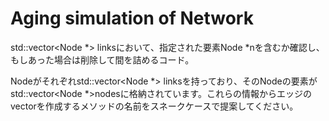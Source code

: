 # Aging simulation of Network

std::vector<Node *> linksにおいて、指定された要素Node *nを含むか確認し、もしあった場合は削除して間を詰めるコード。

Nodeがそれぞれstd::vector<Node *> linksを持っており、そのNodeの要素がstd::vector<Node *>nodesに格納されています。これらの情報からエッジのvectorを作成するメソッドの名前をスネークケースで提案してください。

